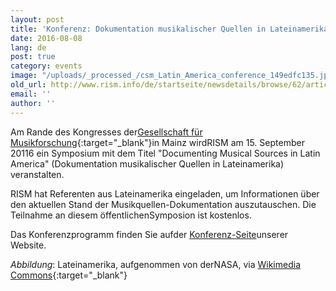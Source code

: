 ```yaml
---
layout: post
title: 'Konferenz: Dokumentation musikalischer Quellen in Lateinamerika'
date: 2016-08-08
lang: de
post: true
category: events
image: "/uploads/_processed_/csm_Latin_America_conference_149edfc135.jpg"
old_url: http://www.rism.info/de/startseite/newsdetails/browse/62/article/64/conference-documenting-musical-sources-in-latin-america.html
email: ''
author: ''
---
```



Am Rande des Kongresses der[Gesellschaft für Musikforschung](http://www.gfm2016.uni-mainz.de/){:target="_blank"}in Mainz wirdRISM am 15. September 20116 ein Symposium mit dem Titel "Documenting Musical Sources in Latin America" (Dokumentation musikalischer Quellen in Lateinamerika) veranstalten.

RISM hat Referenten aus Lateinamerika eingeladen, um Informationen über den aktuellen Stand der Musikquellen-Dokumentation auszutauschen. Die Teilnahme an diesem öffentlichenSymposion ist kostenlos.

Das Konferenzprogramm finden Sie aufder [Konferenz-Seite](http://www.rism.info/de/publikationen/latin-america-conference-2016.html)unserer Website.

_Abbildung_: Lateinamerika, aufgenommen von derNASA, via [Wikimedia Commons](https://commons.wikimedia.org/wiki/File:Latin_America_terrain.jpg){:target="_blank"}

<script type="text/javascript">var switchTo5x=true;</script><script type="text/javascript" src="http://w.sharethis.com/button/buttons.js"></script><script type="text/javascript">stLight.options({publisher: "9b601438-1ce1-49d8-bfd7-9cff5df54c17", doNotHash: false, doNotCopy: false, hashAddressBar: false});</script>